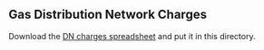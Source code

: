 ## Gas Distribution Network Charges

Download the [DN charges spreadsheet](https://www.gasgovernance.co.uk/ChargeCalc/)
and put it in this directory.

